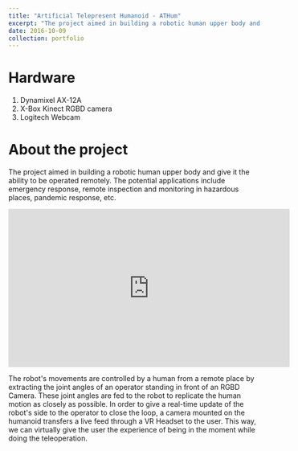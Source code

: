 ```yaml
---
title: "Artificial Telepresent Humanoid - ATHum"
excerpt: "The project aimed in building a robotic human upper body and give it the ability to be operated remotely. The operator movements are captured and fed as the input to the robot and the robot's visual field was used as an input to the operator via VR. <br/><br/><img src='/images/ATHum.jpg'>"
date: 2016-10-09
collection: portfolio
---
```


Hardware
===
1. Dynamixel AX-12A
2. X-Box Kinect RGBD camera 
3. Logitech Webcam

About the project
===
The project aimed in building a robotic human upper body and give it the ability to be operated remotely. The potential applications include emergency response, remote inspection and monitoring in hazardous places, pandemic response, etc.

<iframe width="560" height="315" src="https://www.youtube.com/embed/iZ-SReWp_UU" title="YouTube video player" frameborder="0" allow="accelerometer; autoplay; clipboard-write; encrypted-media; gyroscope; picture-in-picture; web-share" allowfullscreen></iframe>

The robot's movements are controlled by a human from a remote place by extracting the joint angles of an operator standing in front of an RGBD Camera. These joint angles are fed to the robot to replicate the human motion as closely as possible. 
In order to give a real-time update of the robot's side to the operator to close the loop, a camera mounted on the humanoid transfers a live feed through a VR Headset to the user. This way, we can virtually give the user the experience of being in the moment while doing the teleoperation.
